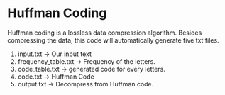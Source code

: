 # Huffman Coding
Huffman coding is a lossless data compression algorithm. Besides compressing the data, this code will automatically generate five txt files. 
1. input.txt -> Our input text 
2. frequency_table.txt -> Frequency of the letters.  
3. code_table.txt -> generated code for every letters. 
4. code.txt -> Huffman Code 
5. output.txt -> Decompress from Huffman code.
